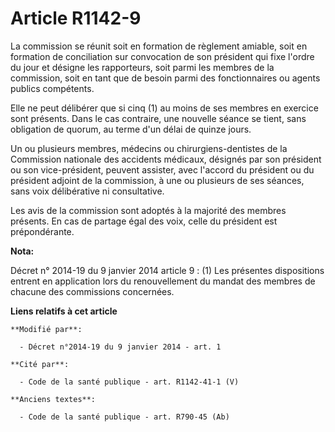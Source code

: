 # Article R1142-9

La commission se réunit soit en formation de règlement amiable, soit en formation de conciliation sur convocation de son
président qui fixe l'ordre du jour et désigne les rapporteurs, soit parmi les membres de la commission, soit en tant que de
besoin parmi des fonctionnaires ou agents publics compétents.

Elle ne peut délibérer que si cinq (1) au moins de ses membres en exercice sont présents. Dans le cas contraire, une nouvelle
séance se tient, sans obligation de quorum, au terme d'un délai de quinze jours.

Un ou plusieurs membres, médecins ou chirurgiens-dentistes de la Commission nationale des accidents médicaux, désignés par
son président ou son vice-président, peuvent assister, avec l'accord du président ou du président adjoint de la commission, à
une ou plusieurs de ses séances, sans voix délibérative ni consultative. 

Les avis de la commission sont adoptés à la majorité des membres présents. En cas de partage égal des voix, celle du
président est prépondérante.

**Nota:**

Décret n° 2014-19 du 9 janvier 2014 article 9 : (1) Les présentes dispositions entrent en application lors du renouvellement
du mandat des membres de chacune des commissions concernées.

**Liens relatifs à cet article**

	**Modifié par**:

	  - Décret n°2014-19 du 9 janvier 2014 - art. 1

	**Cité par**:

	  - Code de la santé publique - art. R1142-41-1 (V)

	**Anciens textes**:

	  - Code de la santé publique - art. R790-45 (Ab)
